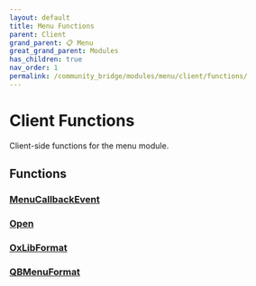 ```yaml
---
layout: default
title: Menu Functions
parent: Client
grand_parent: 📋 Menu
great_grand_parent: Modules
has_children: true
nav_order: 1
permalink: /community_bridge/modules/menu/client/functions/
---
```


# Client Functions
Client-side functions for the menu module.

## Functions

### [MenuCallbackEvent](MenuCallbackEvent)
### [Open](Open)
### [OxLibFormat](OxLibFormat)
### [QBMenuFormat](QBMenuFormat)
